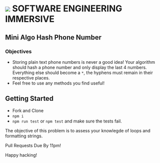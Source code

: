 # ![](https://ga-dash.s3.amazonaws.com/production/assets/logo-9f88ae6c9c3871690e33280fcf557f33.png)  SOFTWARE ENGINEERING IMMERSIVE

## Mini Algo Hash Phone Number

### Objectives

- Storing plain text phone numbers is never a good idea! Your algorithm should hash a phone number and only display the last 4 numbers. Everything else should become a `*`, the hyphens must remain in their respective places.
- Feel free to use any methods you find useful!

## Getting Started

- Fork and Clone
- `npm i`
- `npm run test` or `npm test` and make sure the tests fail.


The objective of this problem is to assess your knowlegde of loops and formatting strings.

Pull Requests Due By 11pm!

Happy hacking!
